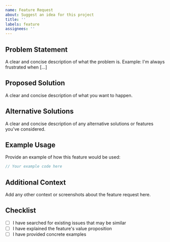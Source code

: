 ```yaml
---
name: Feature Request
about: Suggest an idea for this project
title: ''
labels: feature
assignees: ''
---
```


## Problem Statement

A clear and concise description of what the problem is.
Example: I'm always frustrated when [...]

## Proposed Solution

A clear and concise description of what you want to happen.

## Alternative Solutions

A clear and concise description of any alternative solutions or features you've considered.

## Example Usage

Provide an example of how this feature would be used:
```rust
// Your example code here
```

## Additional Context

Add any other context or screenshots about the feature request here.

## Checklist

- [ ] I have searched for existing issues that may be similar
- [ ] I have explained the feature's value proposition
- [ ] I have provided concrete examples